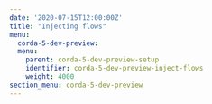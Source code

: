 ```yaml
---
date: '2020-07-15T12:00:00Z'
title: "Injecting flows"
menu:
  corda-5-dev-preview:
  menu:
    parent: corda-5-dev-preview-setup
    identifier: corda-5-dev-preview-inject-flows
    weight: 4000
section_menu: corda-5-dev-preview
---
```

